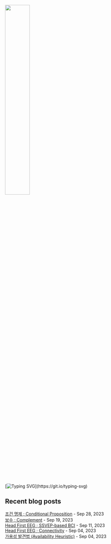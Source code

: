 <img width="40%" src="https://github.com/ez-neurai/ez-neurai/assets/62509122/2361b392-ba8f-4edb-ae70-5320739c41a6"/><br>


[![Typing SVG](https://readme-typing-svg.demolab.com?font=DM+Sans&duration=4000&pause=800&multiline=true&width=435&height=90&lines=Hi%2C+there.;Welcome+to+my+github+page!;Feel+free+to+look+around.)](https://git.io/typing-svg)
## Recent blog posts
[조건 명제 ; Conditional Proposition](https://neurai.tistory.com/57) - Sep 28, 2023<br>[보수 ; Complement](https://neurai.tistory.com/55) - Sep 19, 2023<br>[Head First EEG ; SSVEP-based BCI](https://neurai.tistory.com/54) - Sep 11, 2023<br>[Head First EEG ; Connectivity](https://neurai.tistory.com/53) - Sep 04, 2023<br>[가용성 발견법 (Availability Heuristic)](https://neurai.tistory.com/52) - Sep 04, 2023<br>